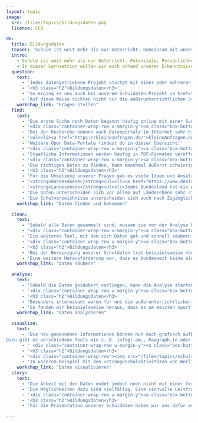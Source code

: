 ```yaml
---
layout: topic
image:
  src: /files/topics/bildungsdaten.png
  license: CC0

de:
  title: Bildungsdaten
  teaser: 'Schule ist weit mehr als nur Unterricht. Gemeinsam mit unserem Kooperationspartner BildungsCent e.V. haben wir Informationen über 30.000 allgemeinbildende Schulen in Deutschland aufbereitet.'
  intro:
    - Schule ist weit mehr als nur Unterricht. Potenziale, Persönlichkeit und das Engagement für die Gesellschaft entwickeln sich auch außerhalb des Regelunterrichts. Doch gut zugängliche Informationen zu allen Schulen in Deutschland, ihren Partnerschaften und Aktivitäten sind nur spärlich vorhanden und weit verstreut. Mit diesem Problem haben wir uns in unserem Datenprojekt jedeschule.de beschäftigt und gemeinsam mit unserem Kooperationspartner BildungsCent e.V. Informationen über 30.000 allgemeinbildende Schulen in Deutschland aufbereitet.
    - In dieser Lernsektion wollen wir euch anhand unserer Erkenntnisse zeigen, wie man Schuldaten finden, analysieren und visualisieren kann - und wo es Probleme gibt. Dabei arbeiten wir mit der Data Pipeline, einer Methode, mit der sich datengetriebene Projekte strukturiert umsetzen lassen.
  question:
    text:
      - 'Jedes datengetriebene Projekt startet mit einer oder mehreren Fragestellungen, die mit Hilfe der Analyse beantwortet werden sollen. Was einfach klingt, wird schnell zur Herausforderung, denn die Fragen müssen nicht nur möglichst konkret, sondern auch im Rahmen der eigenen Möglichkeiten und Ressourcen umsetzbar sein. Eine geeignete Frage findet sich daher häufig erst nach einem längeren Prozess von Recherchen und Überlegungen, die nach und nach konkreter werden.'
      - '<h3 class="h2">Bildungsdaten</h3>'
      - 'So erging es uns auch bei unserem Schuldaten-Projekt <a href="https://jedeschule.de/">JedeSchule.de</a>, das wir zusammen mit unserem Partner <a href="https://www.bildungscent.de/">BildungsCent e.V.</a> umgesetzt haben. In den ersten gemeinsamen Planungstreffen ging es für uns zunächst einmal darum das System Schule besser zu verstehen und die Bedürfnisse von BildungsCent zu identifizieren: Anhand von Daten zeigen, dass Schule nicht nur Unterricht bedeutet, sondern junge Menschen auf die Herausforderungen der Zukunft vorbereitet werden. Dieses Themenfeld ist jedoch sehr groß, daher versuchten wir uns auf einzelne relevante Aspekte zu konzentrieren und gezielte Fragen an die Thematik zu stellen: Was macht Schule neben dem Unterricht aus? Wo lernen Kinder sich zu beteiligen und die Gesellschaft mitzugestalten? Und wer hilft ihnen dabei?'
      - 'Auf diese Weise rückten nicht nur die außerunterrichtlichen Schulaktivitäten und Partnerschaften in den Fokus unserer Arbeit, sondern es kam auch die Frage auf: Wo gibt es eigentlich überall Schulen in Deutschland? So entstand die Idee einer Karte, auf der alle allgemeinbildenden Schulen abgebildet und nach spezifischen Kategorien wie Schulaktivitäten, Partnerschaften und Ganztagsangeboten gesucht und gefiltert werden.'
    workshop_link: "Fragen stellen"
  find:
    text:
      - 'Die erste Suche nach Daten beginnt häufig online mit einer Suchanfrage in Google und Co. Um hierbei spezifische Ergebnisse zu erhalten ist es jedoch wichtig, Suchmaschinen richtig zu nutzen und Suchoperatoren zu verwenden. In unserem Material findest du eine Anleitung und einige hilfreiche Tricks, um Suchmaschinen gezielter zu verwenden.'
      - '<div class="container-wrap-row u-margin-y"><a class="box-button-plain" href="https://drive.google.com/file/d/0B3ZzMXCxhfkDT1VDR240LThzejA/view">Lernmaterial: Daten finden und bekommen</a></div>'
      - 'Bei der Recherche können auch Datenportale im Internet sehr hilfreich sein. Neben behördlichen Plattformen wie <a href="https://www.destatis.de/DE/Startseite.html">Destatis</a> (Statistisches Bundesamt) oder <a href="http://ec.europa.eu/eurostat/">Eurostat</a> (Europäische Kommission) gibt es auch einige zivilgesellschaftliche Tools, die offene Daten bereitstellen:'
      - '<ul><li><a href="https://kleineanfragen.de/">kleineAnfragen.de</a> sammelt kleine Anfragen der Landesparlamente und des Bundestages, die nach Themen gefiltert und per Email abonniert werden können.</li><li><a href="https://fragdenstaat.de/">FragdenStaat.de</a> beruft sich auf das Informationsfreiheitsgesetz (IFG), das Behörden dazu verpflichtet, Auskunft über Informationen und Daten zu geben. Mit Hilfe der Seite lassen sich in wenigen Schritten IFG-Anfragen erstellen.</li><li><a href="https://offenerhaushalt.de/">OffenerHaushalt</a> gibt einen Überblick über die Haushalte der Kommunen in Deutschland und zeigt, wie viel Geld jeweils für Verwaltung, Schule, Umwelt, etc. ausgegeben wird.</li></ul>'
      - 'Weitere Open Data-Portale findest du in dieser Übersicht:'
      - '<div class="container-wrap-row u-margin-y"><a class="box-button-plain" href="https://drive.google.com/file/d/19bm7f_mSZgDdMVmdETfTvrLHB6rERrIM/view">Lernmaterial: Datenportale</a></div>'
      - 'Staatliche Informationen werden häufig in PDF-Formaten veröffentlicht. Das macht die Daten häufig leserlich, gleichzeitig erschwert es Programmen wie Libreoffice und Excel die Informationen strukturiert zu verarbeiten. Um Tabellen aus PDFs zu befreien, gibt es eine Reihe an Programmen, die PDF-Informationen in maschinenlesbare Formate (z. B. json, csv) umwandeln können. Eine Open Source-Lösung hierfür ist das Tool Tabula. Mit Tabula können PDF-Tabellen markiert, überprüft und umgewandelt werden. In unserem Lernmaterial erfährst du, wie Tabula funktioniert.'
      - '<div class="container-wrap-row u-margin-y"><a class="box-button-plain" href="https://drive.google.com/file/d/0B3ZzMXCxhfkDd0F4dWtNUXJCcEE/view">Lernmaterial: Tabula - Pdf Scaping</a></div>'
      - 'Die richtigen Daten zu finden, kann manchmal äußerst schwierig und frustrierend sein, denn nicht alle Informationen sind frei verfügbar oder aber die Daten fehlen komplett. In diesen Fällen hilft leider nur hartnäckig zu bleiben und weiter nachzufragen, Daten selbst zu erheben (wenn möglich) oder die Fragestellung noch einmal anzupassen: Gibt es vielleicht Informationen zu einzelnen oder anderen Aspekten meiner Frage? Wo gibt es noch Daten in dem Bereich, der mich interessiert?'
      - '<h3 class="h2">Bildungsdaten</h3>'
      - 'Für die Umsetzung unserer Fragen gab es viele Ideen und Ansätze. Der wichtigste Faktor war dabei die Datenlage: Wo gibt es überhaupt schulrelevante Informationen? Sind diese öffentlich zugänglich? Und wie können wir an die Daten gelangen? Dazu recherchierten wir in verschiedenen Quellen und bei öffentlichen Behörden. Ein entscheidender Aspekt war dabei: Bildungspolitik ist Ländersache. Daher lagen die meisten Informationen auf Landesebene vor, einige Daten waren zudem auf Bundesebene verfügbar. In dieser Liste haben wir einige relevante Informationsquellen gesammelt:'
      - '<strong>Bundesebene</strong><ul><li><a href="https://www.destatis.de/DE/Publikationen/Thematisch/BildungForschungKultur/BildungKulturFinanzen/Bildungsfinanzbericht1023206177004.pdf?__blob=publicationFile">Bildungsfinanzbericht</a> (Statistisches Bundesamt, 2017)</li><li><a href="https://www.destatis.de/DE/Publikationen/Thematisch/BildungForschungKultur/Schulen/BroschuereSchulenBlick0110018189004.pdf;jsessionid=A8A038BC2250B2F9ADF0DA7F82B0E622.InternetLive1?__blob=publicationFile">"Schulen auf einen Blick"</a> (Statistisches Bundesamt, 2018)</li><li>Da es kein Bundesministerium für Schulbildung gibt, werden viele Entscheidungen an die <a href="https://www.kmk.org/">Kultusministerkonferenz</a> delegiert.</li></ul>'
      - '<strong>Landesebene</strong><ul><li>Jedes Bundesland hat ein eigenes <a href="https://www.kmk.org/dokumentation-statistik/rechtsvorschriften-lehrplaene/uebersicht-schulgesetze.html">Schulgesetz</a>. Einen Überblick darüber bietet die Kultusministerkonferenz.</li><li>Auf <a href="https://jedeschule.de/">jedeschule.de</a> stehen weitere Datensätze zum Thema Schule & Bildung, u. a. umfassende Informationen über Schulen aus den Schulverzeichnissen aller Bundesländer zur Verfügung.</li></ul>'
      - 'Die Daten unterscheiden sich vor allem auf Länderebene sehr stark in ihrer Zugänglichkeit, Informationsmenge und Qualität. Die Bundesländer Sachsen-Anhalt und Saarland stellen beispielsweise ausschließlich Stammdaten von Schulen, wie Schulname, Adresse und Kontaktdaten zur Verfügung (Stand: 01.01.2017). Auch in Schleswig-Holstein gibt es seit dem 01. Januar 2017 nur noch diese Informationen. In Niedersachsen, Mecklenburg-Vorpommern, Hessen und Rheinland-Pfalz enthalten die Verzeichnisse zusätzlich noch u. a. die Schulnummer und Angaben zum Schultyp. Bayern, Baden-Württemberg, Hamburg und Nordrhein-Westfalen veröffentlichen darüber hinaus u. a. Zahlen über Schüler/innen und/oder Lehrende. Noch umfangreicher ist das Schulverzeichnis in Bremen, das Informationen über Ganztagsbetreuung, Ausstattung der Schulen und angebotene Sprachen bereitstellt. Die meisten Angaben werden jedoch in Berlin, Sachsen, Thüringen und Brandenburg gemacht: Hier sind zusätzlich auch außerunterrichtliche Aktivitäten und/oder Schulpartner aufgeführt.'
      - 'Die Schulverzeichnisse unterscheiden sich auch nach Zugänglichkeit und Dateiformat. So stellte Hamburg im Jahr 2017 als einziges Bundesland die Informationen als Open Data zur Verfügung. In anderen Ländern wie Rheinland-Pfalz verlangten die zuständigen Behörden Geld, um die Schulverzeichnisse in einem maschinenlesbaren Format zu erhalten.'
    workshop_link: "Daten finden und bekommen"

  clean:
    text:
      - 'Sobald alle Daten gesammelt sind, müssen sie vor der Analyse bereinigt werden. Für die Aufbereitung und alle weiteren Bearbeitungsschritte eignen sich Softwareprogramme wie Excel, Libre Office oder Open Office, die von NGOs häufig genutzt werden. Die Säuberung der Daten im Vorfeld der Analyse ist wichtig, da sich insbesondere in Datensätzen, die manuell eingetragene Daten enthalten oder aus bereits vorhandenen Datensätzen neu zusammengestellt wurden, schnell kleine Fehler einschleichen. Wenn Daten, z. B. in Excel oder Google Sheets zu übertragen sind, gibt unser Lernmaterial Hilfestellung und hält außerdem einige wichtige Tipps zur Säuberung von Daten bereit.'
      - '<div class="container-wrap-row u-margin-y"><a class="box-button-plain" href="https://drive.google.com/file/d/0B3ZzMXCxhfkDWTU1QlZPUnZlMlk/view">Lernmaterial: Daten säubern in Google Sheets</a><a class="box-button-plain" href="https://docs.google.com/document/d/1tAot2AMWkwK3pNE9SXqxEbciLJJmt1XB4jx43pVO5CU/edit#heading=h.hl4hrjkmt8j8">Lernmaterial: Daten in Excel bereinigen</a></div>'
      - 'Ein weiteres Tool, mit dem sich Daten gut und schnell säubern lassen ist die Open Source-Anwendung <a href="http://openrefine.org/">Open Refine</a>. Auch hier kannst du in unserem Lernmaterial nach Anleitungen und Tipps stöbern:'
      - '<div class="container-wrap-row u-margin-y"><a class="box-button-plain" href="https://drive.google.com/file/d/0BzYvuaBk38tiRUdmQmIxSExMQzQ/view">Cheat-Sheet: Open-Refine für Fortgeschrittene</a></div>'
      - '<h3 class="h2">Bildungsdaten</h3>'
      - 'Bei der Bereinigung unserer Schuldaten trat beispielsweise häufig das Problem auf, dass es mehrere Schulen mit demselben Namen gab, z.B. Pestalozzi-Schule oder Regenbogen-Schule. Da Bildung Ländersache ist, werden in Deutschland keine einheitlichen Schulnummern vergeben. Hier war es also notwendig, erneut zu recherchieren und den Schulen eine eindeutigere Identifikation in unserer Datenbank zu geben, um klare Unterscheidungen treffen zu können. Gelöst haben wir dieses Problem, indem wir die Schulstandorte als Identifikator hingezogen und so neue Identifikationsnummern generiert haben.'
      - 'Eine weitere Herausforderung war, dass es bundesweit keine einheitlichen Schultypen gibt. So gibt es Schulformen, die nur in einem Bundesland auftreten, wie z. B. die Stadtteilschulen in Hamburg. Um die verschiedenen Informationen zu einem gemeinsamen Standard zusammenzufassen, haben wir versucht eine einheitliche Systematik der Schultypen zu entwerfen, soweit dies möglich war. Alle übrigens Fälle haben wir gesondert aufgeführt. Dieses Beispiel zeigt auch: Bei der Arbeit mit Daten müssen immer wieder kleinere und größere Entscheidungen getroffen werden, die die Analyse und Ergebnisse erheblich beeinträchtigen können. Jeder Schritt sollte an dieser Stelle daher genau reflektiert, abgewägt und transparent gemacht werden!'
    workshop_link: "Daten säubern"

  analyse:
    text:
      - 'Sobald die Daten gesäubert vorliegen, kann die Analyse starten. Auch hierfür gibt es verschiedene Tools, einfache Analyse sind aber bereits in Excel mit Hilfe von Pivot-Tabellen möglich. Mit Hilfe dieser Tabellen lassen sich Zusammenhänge in den Daten, Muster, Trends und gegebenenfalls auch Ausreißer entdecken. Einige Hinweise wie man bei der Datenanalyse vorgehen kann findest du hier:'
      - '<div class="container-wrap-row u-margin-y"><a class="box-button-plain" href="https://drive.google.com/file/d/1zp0wapRXzc0-TOdxaQjjyD_zXtXMJyku/view">Lernmaterial: Datenanalyse</a><a class="box-button-plain" href="https://docs.google.com/document/d/1cOkEQsm7Xqrcl1zQwiiUuUqMN3VAV0J3BxdIkpBYW6k/edit#heading=h.6db9tedj4ohv">Cheat-Sheet: Pivot-Tabellen in Google Sheets</a></div>'
      - '<h3 class="h2">Bildungsdaten</h3>'
      - 'Besonders interessant waren für uns die außerunterrichtlichen Schulaktivitäten. Diese Informationen werden zwar in den Schulverzeichnissen von Berlin und Sachsen mitgeliefert, liegen aber nur unsortiert für jede einzelne Schule vor. Um uns ein besseres Bild von den Angeboten aus den verschiedenen Bereichen zu machen, listeten wir in einer Excel-Tabelle zunächst alle Schulen mit ihren Aktivitäten und bildeten anhand der Angebote übergeordnete Kategorien, z. B. Umwelt, Sport, Musik/Tanz und Literatur/Medien. Anschließend ordneten wir die Aktivitäten jeder Schule den Kategorien zu. Auf diese Weise erhielten wir schnell einen Überblick zu den verschiedenen Angeboten und Zahlen darüber, wie oft Aktivitäten in diesen Kategorien von den Schulen angeboten werden.'
      - 'So fanden wir beispielsweise heraus, dass es am meisten sportliche Aktivitäten im Schuljahr 2016/17 in Berlin gab (insgesamt 355 von 413), die wenigsten Angebote gab es dagegen im Bereich Berufsorientierung (insgesamt 34).'
    workshop_link: "Daten analysieren"

  visualize:
    text:
      - 'Die neu gewonnenen Informationen können nun noch grafisch aufbereitet werden. Dies ist wichtig, da gute Datenvisualisierungen im besten Fall einen leichten Zugang zur Thematik bieten und eine höhere Überzeugungskraft besitzen als Daten in einer Tabelle. Eine gute Grafik unterstreicht dabei immer die Hauptaussagen eines Textes oder einer Datenanalyse.
Dazu gibt es verschiedene Tools wie z. B. infogr.am., Rawgraph.io oder Datawrapper, mit denen interaktive Datenvisualisierungen online erstellt werden können. Dabei gibt es eine Vielzahl an Diagrammen, nicht jedes ist jedoch in jedem Fall gleich gut geeignet. Eine Übersicht zu allen Diagrammtypen mit ihren Vor- und Nachteilen bietet z. B. der Dataviz Catalogue. Einige Tipps für gute Datenvisualisierungen und Anleitungen für Tools haben wir in unserem Lernmaterial zusammengefasst:'
      - ' <div class="container-wrap-row u-margin-y"><a class="box-button-plain" href="https://drive.google.com/file/d/18QDpwB9H1kj3YLIMFzoUIriuVogRu2hD/view">Lernmaterial: Datawrapper (Seite 1-10)</a><a class="box-button-plain" href="https://drive.google.com/file/d/0B3ZzMXCxhfkDaTRRSTFTVEdOTlE/view">Lernmaterial: Raw.io</a><a class="box-button-plain" href="https://drive.google.com/file/d/1t8jcrki6KDB8Plz1EtFB2ZaFp3lmNdbx/view">Lernmaterial: Daten visualisieren</a></div>'
      - '<h3 class="h2">Bildungsdaten</h3>'
      - '<div class="container-wrap-row"><img src="/files/topics/schulaktivitaeten.jpg" alt="Verteilung der angebotenen Schulaktivitäten in Berlin"></div>'
      - 'In unserem Beispiel mit den <strong>Schulaktivitäten von Berliner Schulen</strong> haben wir uns für die Darstellung in Kuchendiagrammen entschieden, weil sie anzeigen, wie sich eine Gesamtheit zusammensetzt. Diese Darstellungsweise macht zwei verschiedene Aspekte deutlich: Zum einen wie stark die einzelnen Bereiche an Schulen in Berlin ausgeprägt sind, z. B. dass sportliche Aktivitäten an der Mehrheit der Schulen (zu 86 %) angeboten werden. Zum anderen ermöglicht die Darstellung einen visuellen Vergleich von allen Bereichen. So zeigt sich nicht nur, dass sportliche Aktionen am häufigsten angeboten werden, sondern auch, dass Umwelt mit 19% und Berufsorientierung mit 5% weniger gefördert sind. Die Grafik verdeutlicht aber auch die große Vielfalt an außerunterrichtlichen Angeboten, die die Entwicklung und Förderung von Schüler/innen entscheidend mitgestaltet.'
    workshop_link: "Daten visualisieren"
  story:
    text:
      - 'Die Arbeit mit den Daten endet jedoch noch nicht mit einer fertigen Visualisierung, denn diese benötigen häufig eine Erklärung und Kontextinformationen. Außerdem lassen sich mit Hilfe von Daten tolle Geschichten erzählen, die für die eigene Kampagnenarbeit effektiv genutzt werden können.'
      - 'Die Möglichkeiten dazu sind vielfältig. Eine sinnvolle Leitfrage sollte sein, wie Datenvisualisierungen die Hauptaussagen einer Geschichte unterstützen können. Um schließlich Texte mit Datenvisualisierungen zu verbinden und auch interaktive Inhalte einzubetten, haben Journalist/innen des WDR gemeinsam mit Entwickler/innen das Open Source-Tool <a href="https://pageflow.io/de">Pageflow</a> entwickelt. Eine weiteres Tools ist Atavist. Die wichtigsten Funktionen des Tools haben wir in diesem Lernmaterial beschrieben.'
      - '<div class="container-wrap-row u-margin-y"><a class="box-button-plain" href="https://drive.google.com/file/d/18QDpwB9H1kj3YLIMFzoUIriuVogRu2hD/view">Lernmaterial: Atavist (Ab Seite 11)</a></div>'
      - '<h3 class="h2">Bildungsdaten</h3>'
      - 'Für die Präsentation unserer Schuldaten haben wir uns dafür entschieden, eine eigene Webseite zu erstellen: <a href="https://jedeschule.de">https://jedeschule.de</a>, auf der die Daten in ganz unterschiedlicher Weise präsentiert werden. Zum einen können Schulinformationen in einer Deutschlandkarte gesucht und gefiltert werden. Diese Funktion ist vor allem für Lehrende, Eltern, Schüler/innen, aber auch Politiker/innen und Akteur/innen aus der Zivilgesellschaft wichtig, um z. B. Schulen in der Umgebung zu finden und sich über Aktivitäten, Partner/innen und Ganztagsangebote zu informieren. Zum anderen werden übergeordnete Informationen über Schulaktivitäten und Partnerschaften sowohl grafisch wie textuell für Berlin und Sachsen aufbereitet. Außerdem veröffentlichten wir nach dem Launch der Webseite regelmäßig kurze Blogbeiträge, in denen wir uns noch einmal genauer mit der Datenlage in den einzelnen Bundesländern beschäftigten. Alle Ergebnisse wurden anschließend in einem Fazit übersichtlich präsentiert: <a href="https://datenschule.de/blog/2017/08/schuldaten-bundeslaender-check-fazit/">https://datenschule.de/blog/2017/08/schuldaten-bundeslaender-check-fazit/</a>'

---
```

